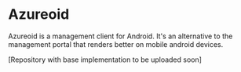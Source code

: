 Azureoid
========

Azureoid is a management client for Android. It's an alternative to the management portal that renders better on mobile android devices. 

[Repository with base implementation to be uploaded soon]
